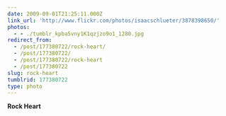 ```yaml
---
date: 2009-09-01T21:25:11.000Z
link_url: 'http://www.flickr.com/photos/isaacschlueter/3878398650/'
photos:
  - - ./tumblr_kpba5vny1K1qzjzo9o1_1280.jpg
redirect_from:
  - /post/177380722/rock-heart/
  - /post/177380722/
  - /post/177380722/rock-heart
  - /post/177380722
slug: rock-heart
tumblrid: 177380722
type: photo
---
```

<p><b>Rock Heart</b></p>
